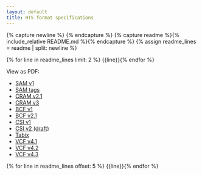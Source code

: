 ```yaml
---
layout: default
title: HTS format specifications
---
```

{% capture newline %}
{% endcapture %}
{% capture readme %}{% include_relative README.md %}{% endcapture %}
{% assign readme_lines = readme | split: newline %}

{% for line in readme_lines limit: 2 %}
{{line}}{% endfor %}

<div class="sidebar lowered">
View as PDF:

- [SAM v1](SAMv1.pdf)
- [SAM tags](SAMtags.pdf)
- [CRAM v2.1](CRAMv2.1.pdf)
- [CRAM v3](CRAMv3.pdf)
- [BCF v1](BCFv1_qref.pdf)
- [BCF v2.1](BCFv2_qref.pdf)
- [CSI v1](CSIv1.pdf)
- [CSI v2 (draft)](CSIv2.pdf)
- [Tabix](tabix.pdf)
- [VCF v4.1](VCFv4.1.pdf)
- [VCF v4.2](VCFv4.2.pdf)
- [VCF v4.3](VCFv4.3.pdf)
</div>
<div class="mainbar">
{% for line in readme_lines offset: 5 %}
{{line}}{% endfor %}
</div>
<div class="clear"></div>
